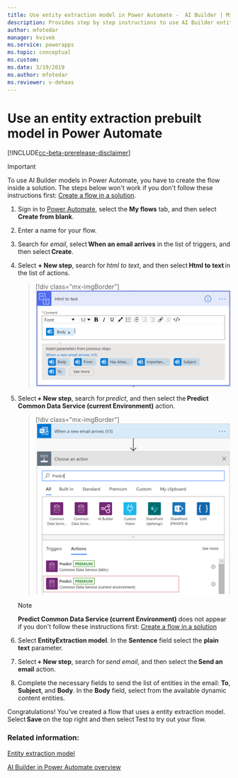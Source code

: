 ```yaml
---
title: Use entity extraction model in Power Automate -  AI Builder | Microsoft Docs
description: Provides step by step instructions to use AI Builder entity extraction in Power Automate.
author: mfotedar
manager: kvivek
ms.service: powerapps
ms.topic: conceptual
ms.custom: 
ms.date: 3/19/2019
ms.author: mfotedar
ms.reviewer: v-dehaas
---
```


# Use an entity extraction prebuilt model in Power Automate

[!INCLUDE[cc-beta-prerelease-disclaimer](./includes/cc-beta-prerelease-disclaimer.md)]

> [!IMPORTANT]
 > To use AI Builder models in Power Automate, you have to create the flow inside a solution. The steps below won't work if you don't follow these instructions first: [Create a flow in a solution](/flow/create-flow-solution).

1. Sign in to [Power Automate](https://flow.microsoft.com/), select the **My flows** tab, and then select **Create from blank**.
1. Enter a name for your flow.
1. Search for *email*, select **When an email arrives** in the list of triggers, and then select **Create**.
1. Select **+ New step**, search for *html to text*, and then select **Html to text** in the list of actions.
   > [!div class="mx-imgBorder"]
   > ![Select 'html to text'](media/html-to-text.png "Select 'html to text'")
1. Select **+ New step**, search for *predict*, and then select the **Predict Common Data Service (current Environment)** action.
   > [!div class="mx-imgBorder"]
   > ![Choose an a action'](media/predict-cds-2.png "Select 'Predict Common Data Service'")

    >[!NOTE]
    > **Predict Common Data Service (current Environment)** does not appear if you don't follow these instructions first: [Create a flow in a solution](/flow/create-flow-solution)
1. Select **EntityExtraction model**. In the **Sentence** field select the **plain text** parameter.
1. Select **+ New step**, search for *send email*, and then select the **Send an email** action.
1. Complete the necessary fields to send the list of entities in the email: **To**, **Subject**, and **Body**. In the **Body** field, select from the available dynamic content entities.

Congratulations! You've created a flow that uses a entity extraction model. Select **Save** on the top right and then select Test to try out your flow.

### Related information:

[Entity extraction model](prebuilt-entity-extraction.md)

[AI Builder in Power Automate overview](use-in-flow-overview.md)